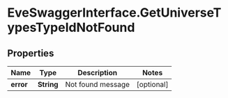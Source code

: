 # EveSwaggerInterface.GetUniverseTypesTypeIdNotFound

## Properties
Name | Type | Description | Notes
------------ | ------------- | ------------- | -------------
**error** | **String** | Not found message | [optional] 


